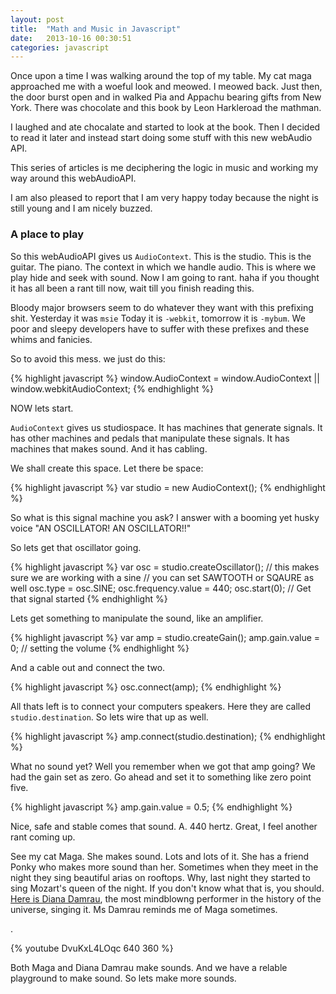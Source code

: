 ```yaml
---
layout: post
title:  "Math and Music in Javascript"
date:   2013-10-16 00:30:51
categories: javascript
---
```


Once upon a time I was walking around the top of my table. My cat maga approached me with a woeful look and meowed. I meowed back. Just then, the door burst open and in walked Pia and Appachu bearing gifts from New York. There was chocolate and this book by Leon Harkleroad the mathman.

I laughed and ate chocalate and started to look at the book. Then I decided to read it later and instead start doing some stuff with this new webAudio API.

This series of articles is me deciphering the logic in music and working my way around this webAudioAPI.

I am also pleased to report that I am very happy today because the night is still young and I am nicely buzzed.

### A place to play

So this webAudioAPI gives us `AudioContext`. This is the studio. This is the guitar. The piano. The context in which we handle audio. This is where we play hide and seek with sound. Now I am going to rant. haha if you thought it has all been a rant till now, wait till you finish reading this.

Bloody major browsers seem to do whatever they want with this prefixing shit. Yesterday it was `msie` Today it is `-webkit`, tomorrow it is `-mybum`. We poor and sleepy developers have to suffer with these prefixes and these whims and fanicies.

So to avoid this mess. we just do this:

{% highlight javascript %}
window.AudioContext = window.AudioContext || window.webkitAudioContext;
{% endhighlight %}


NOW lets start.

`AudioContext` gives us studiospace. It has machines that generate signals. It has other machines and pedals that manipulate these signals. It has machines that makes sound. And it has cabling.

We shall create this space. Let there be space:

{% highlight javascript %}
var studio = new AudioContext();
{% endhighlight %}

So what is this signal machine you ask? I answer with a booming yet husky voice "AN OSCILLATOR! AN OSCILLATOR!!"

So lets get that oscillator going.

{% highlight javascript %}
var osc = studio.createOscillator();
// this makes sure we are working with a sine
// you can set SAWTOOTH or SQAURE as well
osc.type = osc.SINE;
osc.frequency.value = 440;
osc.start(0); // Get that signal started
{% endhighlight %}

Lets get something to manipulate the sound, like an amplifier.

{% highlight javascript %}
var amp = studio.createGain();
amp.gain.value = 0;  // setting the volume
{% endhighlight %}


And a cable out and connect the two.

{% highlight javascript %}
osc.connect(amp);
{% endhighlight %}

All thats left is to connect your computers speakers. Here they are called `studio.destination`. So lets wire that up as well.

{% highlight javascript %}
amp.connect(studio.destination);
{% endhighlight %}

What no sound yet? Well you remember when we got that amp going? We had the gain set as zero. Go ahead and set it to something like zero point five.

{% highlight javascript %}
amp.gain.value = 0.5;
{% endhighlight %}

Nice, safe and stable comes that sound. A. 440 hertz. Great, I feel another rant coming up.

See my cat Maga. She makes sound. Lots and lots of it. She has a friend Ponky who makes more sound than her. Sometimes when they meet in the night they sing beautiful arias on rooftops. Why, last night they started to sing Mozart's queen of the night. If you don't know what that is, you should. [Here is Diana Damrau][damrau], the most mindblowng performer in the history of the universe, singing it. Ms Damrau reminds me of Maga sometimes.

.

{% youtube DvuKxL4LOqc 640 360 %}

Both Maga and Diana Damrau make sounds. And we have a relable playground to make sound. So lets make more sounds.

[damrau]:    http://www.youtube.com/watch?v=UXOYcd6KZ0E
